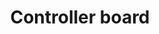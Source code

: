 ---
layout: device_api_document
title: Controller board
parameters:
  - name: compatible hardware version
    value: 1.*
  - name: firmware version
    value: 1.0
  - name: USB port
    value: micro-B
  - name: Serial port speed
    value: 115200
  - name: USB voltage
    value: 5V
  - name: USB current
    value: 100mA
  - name: GPIO voltage
    value: 3.3V

links:
  - text: "Exaberry"
    url: "https://www.exaberry.org"
  - text: "Getting Started"
    url: "https://www.exaberry.org/getting_started"
  - text: "General Specifications"
    url: "https://www.exaberry.org/specifications"

verbs:
  - verb: write
    properties:
    - path: "gpio.[gpio_pins].value={bool}"
      description: "Write to the GPIO pin logic value."
      var_explanations:
        - "<span class=\"bg-light rounded command-var\">[gpio_pins]</span> should be in the range of <span class=\"bg-light rounded command-var\">[1, 16]</span>."
        - "The input data type is<span class=\"bg-light rounded command-var\">bool</span>."
      additional_description:         
 
    - path: "gpio.[gpio_pins].mode={enum}"
      description: "Write to the GPIO I/O mode."
      var_explanations:
        - "<span class=\"bg-light rounded command-var\">[gpio_pins]</span> should be in the range of <span class=\"bg-light rounded command-var\">[1, 16]</span>."
        - "The input data type is<span class=\"bg-light rounded command-var\">enum</span>."
        - "The value of <span class=\"bg-light rounded command-var\">{enum}</span> should be one of <span class=\"bg-light rounded command-var\">{input, output}</span>."
 
    - path: "dac.[dac_pin].value={uint}"
      description: "Write to the digital output value of the Digital-Analog-Converter (DAC)."
      var_explanations:
        - "<span class=\"bg-light rounded command-var\">[dac_pin]</span> is <span class=\"bg-light rounded command-var\">{11}</span>."
        - "The input data type is<span class=\"bg-light rounded command-var\">uint</span>."
        - "The value range of this property is <span class=\"bg-light rounded command-var\">[0, 4095]</span>." 
    - path: "dac.[dac_pin].mode={bool}"
      description: "Write to the DAC mode of on/off."
      var_explanations:
        - "<span class=\"bg-light rounded command-var\">[dac_pin]</span> is <span class=\"bg-light rounded command-var\">{11}</span>."
        - "The input data type is<span class=\"bg-light rounded command-var\">bool</span>." 
    - path: "adc.[adc_pin].mode={bool}"
      description: "Write to the ADC mode of on/off."
      var_explanations:
        - "<span class=\"bg-light rounded command-var\">[adc_pin]</span> is one of <span class=\"bg-light rounded command-var\">{1, 2, 9, 10, 11, 12, 13, 14, 15, 16}</span>."
        - "The input data type is<span class=\"bg-light rounded command-var\">bool</span>." 
    - path: "pwm1.period={uint}"
      description: "Write to the PWM 1 period counter."
      var_explanations:
        - "The input data type is<span class=\"bg-light rounded command-var\">uint</span>."
        - "The value range of this property is <span class=\"bg-light rounded command-var\">[1, 4294967295]</span>." 
    - path: "pwm1.prescaler={uint}"
      description: "Write to the PWM 1 period prescaler."
      var_explanations:
        - "The input data type is<span class=\"bg-light rounded command-var\">uint</span>."
        - "The value range of this property is <span class=\"bg-light rounded command-var\">[1, 65535]</span>." 
    - path: "pwm1.[pwm1_pin].duty={float}"
      description: "Write to the PWM 1 output duty percentage."
      var_explanations:
        - "<span class=\"bg-light rounded command-var\">[pwm1_pin]</span> is one of <span class=\"bg-light rounded command-var\">{1, 2, 9, 10}</span>."
        - "The input data type is<span class=\"bg-light rounded command-var\">float</span>."
        - "The value range of this property is <span class=\"bg-light rounded command-var\">[0, 1]</span>." 
    - path: "pwm1.[pwm1_pin].mode={bool}"
      description: "Write to the PWM 1 mode of on/off."
      var_explanations:
        - "<span class=\"bg-light rounded command-var\">[pwm1_pin]</span> is one of <span class=\"bg-light rounded command-var\">{1, 2, 9, 10}</span>."
        - "The input data type is<span class=\"bg-light rounded command-var\">bool</span>." 
    - path: "pwm2.period={uint}"
      description: "Write to the PWM 2 period counter."
      var_explanations:
        - "The input data type is<span class=\"bg-light rounded command-var\">uint</span>."
        - "The value range of this property is <span class=\"bg-light rounded command-var\">[1, 65535]</span>." 
    - path: "pwm2.prescaler={uint}"
      description: "Write to the PWM 2 period prescaler."
      var_explanations:
        - "The input data type is<span class=\"bg-light rounded command-var\">uint</span>."
        - "The value range of this property is <span class=\"bg-light rounded command-var\">[1, 65535]</span>." 
    - path: "pwm2.[pwm2_pin].duty={float}"
      description: "Write to the PWM 2 output duty percentage."
      var_explanations:
        - "<span class=\"bg-light rounded command-var\">[pwm2_pin]</span> is one of <span class=\"bg-light rounded command-var\">{13, 14}</span>."
        - "The input data type is<span class=\"bg-light rounded command-var\">float</span>."
        - "The value range of this property is <span class=\"bg-light rounded command-var\">[0, 1]</span>." 
    - path: "pwm2.[pwm2_pin].mode={bool}"
      description: "Write to the PWM 2 mode of on/off."
      var_explanations:
        - "<span class=\"bg-light rounded command-var\">[pwm2_pin]</span> is one of <span class=\"bg-light rounded command-var\">{13, 14}</span>."
        - "The input data type is<span class=\"bg-light rounded command-var\">bool</span>." 
    - path: "config.save={bool}"
      description: "Write to the switch of saving current configuration."
      var_explanations:
        - "The input data type is<span class=\"bg-light rounded command-var\">bool</span>."
        - "The default value of <span class=\"bg-light rounded command-var\">config.save</span> is <span class=\"bg-light rounded command-var\">True</span>. <span class=\"bg-light rounded command-var\">&gt; write config.save</span> is equivalent to <span class=\"bg-light rounded command-var\">&gt; write config.save=True</span>"
      additional_description:
        - "Save the current configuration of all pins to internal nonvolatile memory. The save config will be automatically loaded and applied at power up."         
 
    - path: "config.load={bool}"
      description: "Write to the switch of loading previously saved configuration."
      var_explanations:
        - "The input data type is<span class=\"bg-light rounded command-var\">bool</span>."
        - "The default value of <span class=\"bg-light rounded command-var\">config.load</span> is <span class=\"bg-light rounded command-var\">True</span>. <span class=\"bg-light rounded command-var\">&gt; write config.load</span> is equivalent to <span class=\"bg-light rounded command-var\">&gt; write config.load=True</span>"
      additional_description: 
        - "Load previously saved configuration and apply the configuration to pins."        
 
    - path: "config.reset={bool}"
      description: "Write to the switch of resetting configuration to default value."
      var_explanations:
        - "The input data type is<span class=\"bg-light rounded command-var\">bool</span>."
        - "The default value of <span class=\"bg-light rounded command-var\">config.reset</span> is <span class=\"bg-light rounded command-var\">True</span>. <span class=\"bg-light rounded command-var\">&gt; write config.reset</span> is equivalent to <span class=\"bg-light rounded command-var\">&gt; write config.reset=True</span>"
      additional_description:  
        - "Reset the saved configuration to its default value."       
 
    - path: "device.name={string}"
      description: "Write to the name of the device."
      var_explanations:
        - "The input data type is<span class=\"bg-light rounded command-var\">string</span>."
        - "The length of the <span class=\"bg-light rounded command-var\">{string}</span> should be less than 16."
      additional_description:                 
 
    - path: "device.restart={bool}"
      description: "Write to the switch of restarting the device."
      var_explanations:
        - "The input data type is<span class=\"bg-light rounded command-var\">bool</span>."
        - "The default value of <span class=\"bg-light rounded command-var\">device.restart</span> is <span class=\"bg-light rounded command-var\">True</span>. <span class=\"bg-light rounded command-var\">&gt; write device.restart</span> is equivalent to <span class=\"bg-light rounded command-var\">&gt; write device.restart=True</span>"
      additional_description:                 
  

  - verb: read
    properties:
    - path: "gpio.[gpio_pins].value"
      description: "Read the GPIO pin logic value."
      var_explanations:
        - "<span class=\"bg-light rounded command-var\">[gpio_pins]</span> should be in the range of <span class=\"bg-light rounded command-var\">[1, 16]</span>."
        - "The output data type is <span class=\"bg-light rounded command-var\">bool</span>."
      additional_description:         
 
    - path: "gpio.[gpio_pins].mode"
      description: "Read the GPIO I/O mode."
      var_explanations:
        - "<span class=\"bg-light rounded command-var\">[gpio_pins]</span> should be in the range of <span class=\"bg-light rounded command-var\">[1, 16]</span>."
        - "The output data type is <span class=\"bg-light rounded command-var\">enum</span>.The value can be one of <span class=\"bg-light rounded command-var\">{input, output}</span>." 
    - path: "dac.[dac_pin].value"
      description: "Read the digital output value of the Digital-Analog-Converter (DAC)."
      var_explanations:
        - "<span class=\"bg-light rounded command-var\">[dac_pin]</span> is <span class=\"bg-light rounded command-var\">{11}</span>."
        - "The output data type is <span class=\"bg-light rounded command-var\">uint</span>."
        - "The value range of this property is <span class=\"bg-light rounded command-var\">[0, 4095]</span>." 
    - path: "dac.[dac_pin].mode"
      description: "Read the DAC mode of on/off."
      var_explanations:
        - "<span class=\"bg-light rounded command-var\">[dac_pin]</span> is <span class=\"bg-light rounded command-var\">{11}</span>."
        - "The output data type is <span class=\"bg-light rounded command-var\">bool</span>." 
    - path: "adc.[adc_pin].value"
      description: "Read the the digital input value of the Analog-Digital-Converter (ADC)."
      var_explanations:
        - "<span class=\"bg-light rounded command-var\">[adc_pin]</span> is one of <span class=\"bg-light rounded command-var\">{1, 2, 9, 10, 11, 12, 13, 14, 15, 16}</span>."
        - "The output data type is <span class=\"bg-light rounded command-var\">uint</span>." 
    - path: "adc.[adc_pin].mode"
      description: "Read the ADC mode of on/off."
      var_explanations:
        - "<span class=\"bg-light rounded command-var\">[adc_pin]</span> is one of <span class=\"bg-light rounded command-var\">{1, 2, 9, 10, 11, 12, 13, 14, 15, 16}</span>."
        - "The output data type is <span class=\"bg-light rounded command-var\">bool</span>." 
    - path: "pwm1.period"
      description: "Read the PWM 1 period counter."
      var_explanations:
        - "The output data type is <span class=\"bg-light rounded command-var\">uint</span>."
        - "The value range of this property is <span class=\"bg-light rounded command-var\">[1, 4294967295]</span>." 
    - path: "pwm1.prescaler"
      description: "Read the PWM 1 period prescaler."
      var_explanations:
        - "The output data type is <span class=\"bg-light rounded command-var\">uint</span>."
        - "The value range of this property is <span class=\"bg-light rounded command-var\">[1, 65535]</span>." 
    - path: "pwm1.[pwm1_pin].duty"
      description: "Read the PWM 1 output duty percentage."
      var_explanations:
        - "<span class=\"bg-light rounded command-var\">[pwm1_pin]</span> is one of <span class=\"bg-light rounded command-var\">{1, 2, 9, 10}</span>."
        - "The output data type is <span class=\"bg-light rounded command-var\">float</span>."
        - "The value range of this property is <span class=\"bg-light rounded command-var\">[0, 1]</span>." 
    - path: "pwm1.[pwm1_pin].mode"
      description: "Read the PWM 1 mode of on/off."
      var_explanations:
        - "<span class=\"bg-light rounded command-var\">[pwm1_pin]</span> is one of <span class=\"bg-light rounded command-var\">{1, 2, 9, 10}</span>."
        - "The output data type is <span class=\"bg-light rounded command-var\">bool</span>." 
    - path: "pwm2.period"
      description: "Read the PWM 2 period counter."
      var_explanations:
        - "The output data type is <span class=\"bg-light rounded command-var\">uint</span>."
        - "The value range of this property is <span class=\"bg-light rounded command-var\">[1, 65535]</span>." 
    - path: "pwm2.prescaler"
      description: "Read the PWM 2 period prescaler."
      var_explanations:
        - "The output data type is <span class=\"bg-light rounded command-var\">uint</span>."
        - "The value range of this property is <span class=\"bg-light rounded command-var\">[1, 65535]</span>." 
    - path: "pwm2.[pwm2_pin].duty"
      description: "Read the PWM 2 output duty percentage."
      var_explanations:
        - "<span class=\"bg-light rounded command-var\">[pwm2_pin]</span> is one of <span class=\"bg-light rounded command-var\">{13, 14}</span>."
        - "The output data type is <span class=\"bg-light rounded command-var\">float</span>."
        - "The value range of this property is <span class=\"bg-light rounded command-var\">[0, 1]</span>." 
    - path: "pwm2.[pwm2_pin].mode"
      description: "Read the PWM 2 mode of on/off."
      var_explanations:
        - "<span class=\"bg-light rounded command-var\">[pwm2_pin]</span> is one of <span class=\"bg-light rounded command-var\">{13, 14}</span>."
        - "The output data type is <span class=\"bg-light rounded command-var\">bool</span>." 
    - path: "device.exaberry"
      description: "Read the URL to the Exaberry.org."
      var_explanations:
        - "The output data type is <span class=\"bg-light rounded command-var\">string</span>."
      additional_description:                 
 
    - path: "device.documentation"
      description: "Read the URL to the documentation."
      var_explanations:
        - "The output data type is <span class=\"bg-light rounded command-var\">string</span>."
      additional_description:                 
 
    - path: "device.name"
      description: "Read the name of the device."
      var_explanations:
        - "The output data type is <span class=\"bg-light rounded command-var\">string</span>."
      additional_description:   
        - "You can customize the device name by writing to this property."              
 
    - path: "device.systick"
      description: "Read the system ticks since powered up."
      var_explanations:
        - "The output data type is <span class=\"bg-light rounded command-var\">uint</span>."
      additional_description:    
        - "The systick is approximately the number of microseconds since power up."             
 
    - path: "device.id"
      description: "Read the device ID."
      var_explanations:
        - "The output data type is <span class=\"bg-light rounded command-var\">hex</span>."
      additional_description:     
        - "The device ID is unique for each device."            
 
    - path: "device.type_id"
      description: "Read the type ID of the device."
      var_explanations:
        - "The output data type is <span class=\"bg-light rounded command-var\">string</span>."
      additional_description:      
        - "The type ID is unique for different API and hardware design combination."           
 
    - path: "device.firmware.version"
      description: "Read the firmware version."
      var_explanations:
        - "The output data type is <span class=\"bg-light rounded command-var\">string</span>."
      additional_description:                 
 
    - path: "device.hardware.version"
      description: "Read the hardware version."
      var_explanations:
        - "The output data type is <span class=\"bg-light rounded command-var\">string</span>."
      additional_description:                 
  

features:
  - "General Purpose Input Out (GPIO)"
  - "Digital-to-Analog Converter (DAC)"
  - "Analog-to-Digital Converter (ADC)"
  - "Power Width Modulation (PWM)"
  - "Save/load configuration to/from internal nonvolatile memory"

dims:
  - name: "A"
    value: "2mm"
  - name: "B"
    value: "2.54mm"
  - name: "C"
    value: "38.5mm"
  - name: "D"
    value: "12mm"
  - name: "E"
    value: "7.62mm"

examples:
  - title: "Set GPIO value"
    commands:
      - "write gpio.1.mode=ouput"
      - "write gpio.1.value=1"
    description: "To update the GPIO pin value, first set the GPIO mode to be <i>outoput</i> and then update the pin value to be the desired value."
  - title: "Read GPIO value"
    commands:
      - "write gpio.1.mode=input"
      - "read gpio.1.value"
    description: "To read the GPIO pin value, set the GPIO mode to be <i>input</i> and then read pin value."
  - title: "Read ADC input value"
    commands:
      - "write adc.1.mode=on"
      - "read adc.1.value"
    description: "Turn on the Analog-to-Digital Converter (ADC) on pin 1 and then read the converted digital value of the voltage on pin 1. The allowed voltage range on an ADC pin should be from 0V to 3.3V"
  - title: "Analog output by DAC"
    commands:
      - "write dac.11.mode=on"
      - "write dac.11.value=1000"
    description: "Turn on the Digital-to-Analog Converter (DAC) on pin 11. Write the output value to the DAC. The DAC will convert the given digital value to a voltage in the range from 0V to 3.3V on the pin 11. The range of the digital value should be from 0 to 4095."
  - title: "Set PWM output"
    commands:
      - "write pwm1.period=1024"
      - "write pwm1.prescaler=1"
      - "write pwm1.1.duty=0.5"
      - "write pwm1.1.mode=on"
    description: "<i>pwm1.period</i> defines the period counter of PWM 1. <i>pwm1.prescale</i> is the prescaler of the PWM 1 clock. The period of output wave is defined by both the period counter and the prescaler. <i>pwm1.1.duty=0.5</i> makes the output wave 50% high and 50% low. Finally, turn on the output on pin 1 by setting the mode to be <i>on</i>"
  - title: "Save current configuration"
    commands:
      - "write config.save"
    description: "Save the current configuration on all pins to internal nonvolatile memory. The saved configuration will be automatically loaded on next power up."
  - title: "Load saved configuration"
    commands:
      - "write config.load"
    description: "Load the previously saved configuration and apply the configuration to all pins."

teaser_images:
  - file: "top.jpg"
    title: "Controller board top view"
    description: ""
  - file: "bottom.jpg"
    title: "Controller board bottom view"
    description: ""

introduction:
  - text: ""
    image:
      file: "pins.JPG"
      title: "Pin function map"

firmware:

datasheets:

design_docs:

---